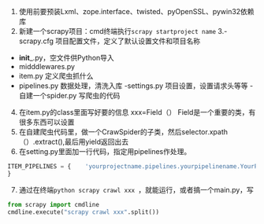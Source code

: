 1. 使用前要预装Lxml、zope.interface、twisted、pyOpenSSL、pywin32依赖库
2. 新建一个scrapy项目：cmd终端执行`scrapy startproject name`
3.- scrapy.cfg 项目配置文件，定义了默认设置文件和项目名称
  - __init___.py，空文件供Python导入
  - midddlewares.py 
  - item.py 定义爬虫抓什么
  - pipelines.py 数据处理，清洗入库
    -settings.py 项目设置，设置请求头等等
    -自建一个spider.py 写爬虫的代码
4. 在item.py的class里面写好要的信息 xxx=Field（）
   Field是一个重要的类，有很多东西可以设置
5. 在自建爬虫代码里，做一个CrawSpider的子类，然后selector.xpath（）.extract(),最后用yield返回出去
6. 在setting.py里面加一行代码，指定用pipelines作处理。
```python
ITEM_PIPELINES = {    'yourprojectname.pipelines.yourpipelinename.YourPipelineClassName': 300,
}
```
7. 通过在终端`python scrapy crawl xxx
`，就能运行，或者搞一个main.py，写
```python
from scrapy import cmdline
cmdline.execute("scrapy crawl xxx".split())

```